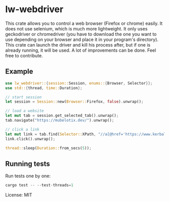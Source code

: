 # lw-webdriver

This crate allows you to control a web browser (Firefox or chrome) easily.
It does not use selenium, which is much more lightweight.
It only uses geckodriver or chromedriver (you have to download the one you want to use depending on your browser and place it in your program's directory).
This crate can launch the driver and kill his process after, but if one is already running, it will be used.
A lot of improvements can be done. Feel free to contribute.

## Example

```rust
use lw_webdriver::{session::Session, enums::{Browser, Selector}};
use std::{thread, time::Duration};

// start session
let session = Session::new(Browser::Firefox, false).unwrap();

// load a website
let mut tab = session.get_selected_tab().unwrap();
tab.navigate("https://mubelotix.dev/").unwrap();

// click a link
let mut link = tab.find(Selector::XPath, "//a[@href='https://www.kerbalspaceprogram.com/']").unwrap().unwrap();
link.click().unwrap();

thread::sleep(Duration::from_secs(5));
```

## Running tests

Run tests one by one:

```rust
cargo test -- --test-threads=1
```

License: MIT

